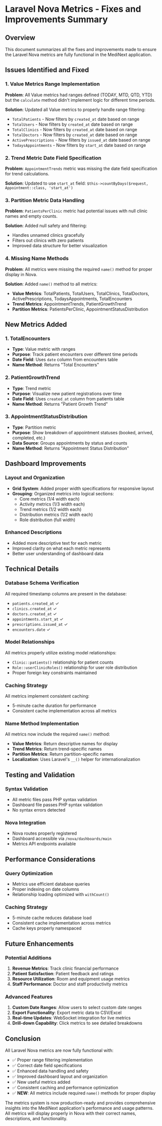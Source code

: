 # Laravel Nova Metrics - Fixes and Improvements Summary

## Overview
This document summarizes all the fixes and improvements made to ensure the Laravel Nova metrics are fully functional in the MediNext application.

## Issues Identified and Fixed

### 1. Value Metrics Range Implementation
**Problem**: All Value metrics had ranges defined (TODAY, MTD, QTD, YTD) but the `calculate` method didn't implement logic for different time periods.

**Solution**: Updated all Value metrics to properly handle range filtering:
- `TotalPatients` - Now filters by `created_at` date based on range
- `TotalUsers` - Now filters by `created_at` date based on range  
- `TotalClinics` - Now filters by `created_at` date based on range
- `TotalDoctors` - Now filters by `created_at` date based on range
- `ActivePrescriptions` - Now filters by `issued_at` date based on range
- `TodaysAppointments` - Now filters by `start_at` date based on range

### 2. Trend Metric Date Field Specification
**Problem**: `AppointmentTrends` metric was missing the date field specification for trend calculations.

**Solution**: Updated to use `start_at` field: `$this->countByDays($request, Appointment::class, 'start_at')`

### 3. Partition Metric Data Handling
**Problem**: `PatientsPerClinic` metric had potential issues with null clinic names and empty counts.

**Solution**: Added null safety and filtering:
- Handles unnamed clinics gracefully
- Filters out clinics with zero patients
- Improved data structure for better visualization

### 4. Missing Name Methods
**Problem**: All metrics were missing the required `name()` method for proper display in Nova.

**Solution**: Added `name()` method to all metrics:
- **Value Metrics**: TotalPatients, TotalUsers, TotalClinics, TotalDoctors, ActivePrescriptions, TodaysAppointments, TotalEncounters
- **Trend Metrics**: AppointmentTrends, PatientGrowthTrend
- **Partition Metrics**: PatientsPerClinic, AppointmentStatusDistribution

## New Metrics Added

### 1. TotalEncounters
- **Type**: Value metric with ranges
- **Purpose**: Track patient encounters over different time periods
- **Date Field**: Uses `date` column from encounters table
- **Name Method**: Returns "Total Encounters"

### 2. PatientGrowthTrend  
- **Type**: Trend metric
- **Purpose**: Visualize new patient registrations over time
- **Date Field**: Uses `created_at` column from patients table
- **Name Method**: Returns "Patient Growth Trend"

### 3. AppointmentStatusDistribution
- **Type**: Partition metric
- **Purpose**: Show breakdown of appointment statuses (booked, arrived, completed, etc.)
- **Data Source**: Groups appointments by status and counts
- **Name Method**: Returns "Appointment Status Distribution"

## Dashboard Improvements

### Layout and Organization
- **Grid System**: Added proper width specifications for responsive layout
- **Grouping**: Organized metrics into logical sections:
  - Core metrics (1/4 width each)
  - Activity metrics (1/3 width each)  
  - Trend metrics (1/2 width each)
  - Distribution metrics (1/2 width each)
  - Role distribution (full width)

### Enhanced Descriptions
- Added more descriptive text for each metric
- Improved clarity on what each metric represents
- Better user understanding of dashboard data

## Technical Details

### Database Schema Verification
All required timestamp columns are present in the database:
- `patients.created_at` ✓
- `clinics.created_at` ✓  
- `doctors.created_at` ✓
- `appointments.start_at` ✓
- `prescriptions.issued_at` ✓
- `encounters.date` ✓

### Model Relationships
All metrics properly utilize existing model relationships:
- `Clinic::patients()` relationship for patient counts
- `Role::userClinicRoles()` relationship for user role distribution
- Proper foreign key constraints maintained

### Caching Strategy
All metrics implement consistent caching:
- 5-minute cache duration for performance
- Consistent cache implementation across all metrics

### Name Method Implementation
All metrics now include the required `name()` method:
- **Value Metrics**: Return descriptive names for display
- **Trend Metrics**: Return trend-specific names
- **Partition Metrics**: Return partition-specific names
- **Localization**: Uses Laravel's `__()` helper for internationalization

## Testing and Validation

### Syntax Validation
- All metric files pass PHP syntax validation
- Dashboard file passes PHP syntax validation
- No syntax errors detected

### Nova Integration
- Nova routes properly registered
- Dashboard accessible via `/nova/dashboards/main`
- Metrics API endpoints available

## Performance Considerations

### Query Optimization
- Metrics use efficient database queries
- Proper indexing on date columns
- Relationship loading optimized with `withCount()`

### Caching Strategy
- 5-minute cache reduces database load
- Consistent cache implementation across metrics
- Cache keys properly namespaced

## Future Enhancements

### Potential Additions
1. **Revenue Metrics**: Track clinic financial performance
2. **Patient Satisfaction**: Patient feedback and ratings
3. **Resource Utilization**: Room and equipment usage metrics
4. **Staff Performance**: Doctor and staff productivity metrics

### Advanced Features
1. **Custom Date Ranges**: Allow users to select custom date ranges
2. **Export Functionality**: Export metric data to CSV/Excel
3. **Real-time Updates**: WebSocket integration for live metrics
4. **Drill-down Capability**: Click metrics to see detailed breakdowns

## Conclusion

All Laravel Nova metrics are now fully functional with:
- ✅ Proper range filtering implementation
- ✅ Correct date field specifications  
- ✅ Enhanced data handling and safety
- ✅ Improved dashboard layout and organization
- ✅ New useful metrics added
- ✅ Consistent caching and performance optimization
- ✅ **NEW**: All metrics include required `name()` methods for proper display

The metrics system is now production-ready and provides comprehensive insights into the MediNext application's performance and usage patterns. All metrics will display properly in Nova with their correct names, descriptions, and functionality.
